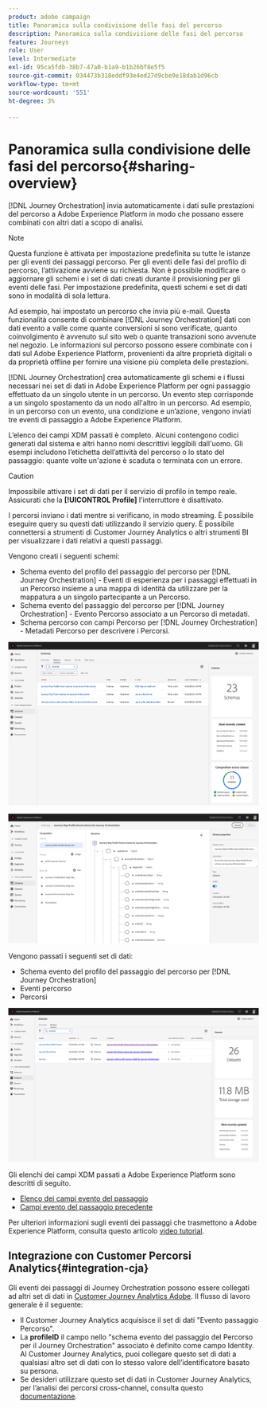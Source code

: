 ```yaml
---
product: adobe campaign
title: Panoramica sulla condivisione delle fasi del percorso
description: Panoramica sulla condivisione delle fasi del percorso
feature: Journeys
role: User
level: Intermediate
exl-id: 95ca5fdb-38b7-47a0-b1a9-b1b26bf8e5f5
source-git-commit: 034473b318eddf93e4ed27d9cbe9e18dab1d96cb
workflow-type: tm+mt
source-wordcount: '551'
ht-degree: 3%

---
```


# Panoramica sulla condivisione delle fasi del percorso{#sharing-overview}

[!DNL Journey Orchestration] invia automaticamente i dati sulle prestazioni del percorso a Adobe Experience Platform in modo che possano essere combinati con altri dati a scopo di analisi.

>[!NOTE]
>
>Questa funzione è attivata per impostazione predefinita su tutte le istanze per gli eventi dei passaggi percorso. Per gli eventi delle fasi del profilo di percorso, l’attivazione avviene su richiesta. Non è possibile modificare o aggiornare gli schemi e i set di dati creati durante il provisioning per gli eventi delle fasi. Per impostazione predefinita, questi schemi e set di dati sono in modalità di sola lettura.

Ad esempio, hai impostato un percorso che invia più e-mail. Questa funzionalità consente di combinare [!DNL Journey Orchestration] dati con dati evento a valle come quante conversioni si sono verificate, quanto coinvolgimento è avvenuto sul sito web o quante transazioni sono avvenute nel negozio. Le informazioni sul percorso possono essere combinate con i dati sul Adobe Experience Platform, provenienti da altre proprietà digitali o da proprietà offline per fornire una visione più completa delle prestazioni.

[!DNL Journey Orchestration] crea automaticamente gli schemi e i flussi necessari nei set di dati in Adobe Experience Platform per ogni passaggio effettuato da un singolo utente in un percorso. Un evento step corrisponde a un singolo spostamento da un nodo all&#39;altro in un percorso. Ad esempio, in un percorso con un evento, una condizione e un’azione, vengono inviati tre eventi di passaggio a Adobe Experience Platform.

L’elenco dei campi XDM passati è completo. Alcuni contengono codici generati dal sistema e altri hanno nomi descrittivi leggibili dall&#39;uomo. Gli esempi includono l’etichetta dell’attività del percorso o lo stato del passaggio: quante volte un&#39;azione è scaduta o terminata con un errore.

>[!CAUTION]
>
>Impossibile attivare i set di dati per il servizio di profilo in tempo reale. Assicurati che la **[!UICONTROL Profile]** l&#39;interruttore è disattivato.

I percorsi inviano i dati mentre si verificano, in modo streaming. È possibile eseguire query su questi dati utilizzando il servizio query. È possibile connettersi a strumenti di Customer Journey Analytics o altri strumenti BI per visualizzare i dati relativi a questi passaggi.

Vengono creati i seguenti schemi:

* Schema evento del profilo del passaggio del percorso per [!DNL Journey Orchestration] - Eventi di esperienza per i passaggi effettuati in un Percorso insieme a una mappa di identità da utilizzare per la mappatura a un singolo partecipante a un Percorso.
* Schema evento del passaggio del percorso per [!DNL Journey Orchestration] - Evento Percorso associato a un Percorso di metadati.
* Schema percorso con campi Percorso per [!DNL Journey Orchestration] - Metadati Percorso per descrivere i Percorsi.

![](../assets/sharing1.png)

![](../assets/sharing2.png)

Vengono passati i seguenti set di dati:

* Schema evento del profilo del passaggio del percorso per [!DNL Journey Orchestration]
* Eventi percorso
* Percorsi

![](../assets/sharing3.png)

Gli elenchi dei campi XDM passati a Adobe Experience Platform sono descritti di seguito.

* [Elenco dei campi evento del passaggio](../building-journeys/sharing-field-list.md)
* [Campi evento del passaggio precedente](../building-journeys/sharing-legacy-fields.md)

Per ulteriori informazioni sugli eventi dei passaggi che trasmettono a Adobe Experience Platform, consulta questo articolo [video tutorial](https://experienceleague.adobe.com/docs/journey-orchestration-learn/tutorials/reporting-step-events-to-adobe-experience-platform.html).

## Integrazione con Customer Percorsi Analytics{#integration-cja}

Gli eventi dei passaggi di Journey Orchestration possono essere collegati ad altri set di dati in [Customer Journey Analytics Adobe](https://experienceleague.adobe.com/docs/analytics-platform/using/cja-overview/cja-overview.html). Il flusso di lavoro generale è il seguente:

* Il Customer Journey Analytics acquisisce il set di dati &quot;Evento passaggio Percorso&quot;.
* La **profileID** il campo nello &quot;schema evento del passaggio del Percorso per il Journey Orchestration&quot; associato è definito come campo Identity. Al Customer Journey Analytics, puoi collegare questo set di dati a qualsiasi altro set di dati con lo stesso valore dell’identificatore basato su persona.
* Se desideri utilizzare questo set di dati in Customer Journey Analytics, per l’analisi dei percorsi cross-channel, consulta questo [documentazione](https://experienceleague.adobe.com/docs/analytics-platform/using/cja-usecases/cross-channel.html).
